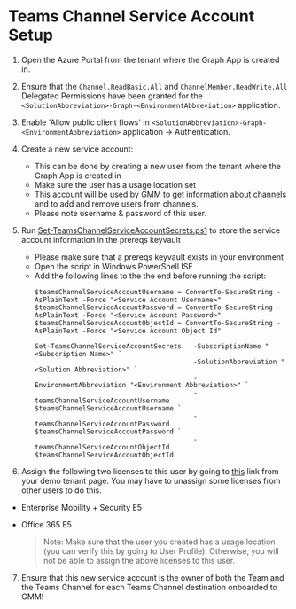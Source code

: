 # Teams Channel Service Account Setup

1) Open the Azure Portal from the tenant where the Graph App is created in.
2) Ensure that the `Channel.ReadBasic.All` and `ChannelMember.ReadWrite.All` Delegated Permissions have been granted for the `<SolutionAbbreviation>-Graph-<EnvironmentAbbreviation>` application.
3) Enable 'Allow public client flows' in `<SolutionAbbreviation>-Graph-<EnvironmentAbbreviation>` application -> Authentication.
4) Create a new service account:

    * This can be done by creating a new user from the tenant where the Graph App is created in
    * Make sure the user has a usage location set
    * This account will be used by GMM to get information about channels and to add and remove users from channels. 
    * Please note username & password of this user.

5) Run [Set-TeamsChannelServiceAccountSecrets.ps1](/Scripts/Set-TeamsChannelServiceAccountSecrets.ps1) to store the service account information in the prereqs keyvault

    * Please make sure that a prereqs keyvault exists in your environment
    * Open the script in Windows PowerShell ISE
    * Add the following lines to the the end before running the script:
        ```
        $teamsChannelServiceAccountUsername = ConvertTo-SecureString -AsPlainText -Force "<Service Account Username>"
        $teamsChannelServiceAccountPassword = ConvertTo-SecureString -AsPlainText -Force "<Service Account Password>"
        $teamsChannelServiceAccountObjectId = ConvertTo-SecureString -AsPlainText -Force "<Service Account Object Id"

        Set-TeamsChannelServiceAccountSecrets   -SubscriptionName "<Subscription Name>" `
                                                -SolutionAbbreviation "<Solution Abbreviation>" `
                                                -EnvironmentAbbreviation "<Environment Abbreviation>" `
                                                -teamsChannelServiceAccountUsername $teamsChannelServiceAccountUsername `
                                                -teamsChannelServiceAccountPassword $teamsChannelServiceAccountPassword `
                                                -teamsChannelServiceAccountObjectId $teamsChannelServiceAccountObjectId
        ```
6) Assign the following two licenses to this user by going to [this](https://admin.microsoft.com/AdminPortal/Home#/licenses) link from your demo tenant page. You may have to unassign some licenses from other users to do this.

- Enterprise Mobility + Security E5
- Office 365 E5

  >Note: Make sure that the user you created has a usage location (you can verify this by going to User Profile). Otherwise, you will not be able to assign the above licenses to this user.

7) Ensure that this new service account is the owner of both the Team and the Teams Channel for each Teams Channel destination onboarded to GMM!